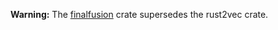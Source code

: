 **Warning:** The
[finalfusion](https://finalfusion.github.com/finalfusion-rust) crate
supersedes the rust2vec crate.
